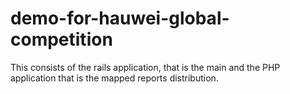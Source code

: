 # demo-for-hauwei-global-competition

This consists of the rails application, that is the main and the PHP application that is the mapped reports distribution.